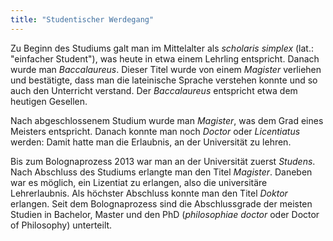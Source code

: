 ```yaml
---
title: "Studentischer Werdegang"
---
```


Zu Beginn des Studiums galt man im Mittelalter als _scholaris simplex_ (lat.: "einfacher Student"), was heute in etwa einem Lehrling entspricht. Danach wurde man _Baccalaureus_. Dieser Titel wurde von einem _Magister_ verliehen und bestätigte, dass man die lateinische Sprache verstehen konnte und so auch den Unterricht verstand. Der _Baccalaureus_ entspricht etwa dem heutigen Gesellen.

Nach abgeschlossenem Studium wurde man _Magister_, was dem Grad eines Meisters entspricht. Danach konnte man noch _Doctor_ oder _Licentiatus_ werden: Damit hatte man die Erlaubnis, an der Universität zu lehren.

Bis zum Bolognaprozess 2013 war man an der Universität zuerst _Studens_. Nach Abschluss des Studiums erlangte man den Titel _Magister_. Daneben war es möglich, ein Lizentiat zu erlangen, also die universitäre Lehrerlaubnis. Als höchster Abschluss konnte man den Titel _Doktor_ erlangen. Seit dem Bolognaprozess sind die Abschlussgrade der meisten Studien in Bachelor, Master und den PhD (_philosophiae doctor_ oder Doctor of Philosophy) unterteilt.